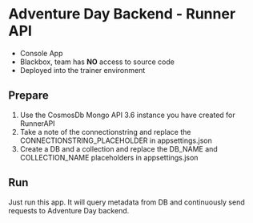 # Adventure Day Backend - Runner API

* Console App
* Blackbox, team has **NO** access to source code
* Deployed into the trainer environment


## Prepare
1. Use the CosmosDb Mongo API 3.6 instance you have created for RunnerAPI
1. Take a note of the connectionstring and replace the CONNECTIONSTRING_PLACEHOLDER in appsettings.json
1. Create a DB and a collection and replace the DB_NAME and COLLECTION_NAME placeholders in appsettings.json   

## Run

Just run this app. It will query metadata from DB and continuously send requests to Adventure Day backend.

